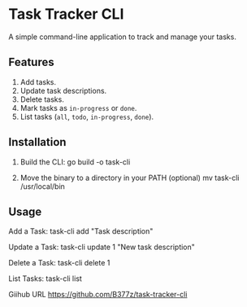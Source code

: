 # Task Tracker CLI

A simple command-line application to track and manage your tasks.

## Features

1. Add tasks.
2. Update task descriptions.
3. Delete tasks.
4. Mark tasks as `in-progress` or `done`.
5. List tasks (`all`, `todo`, `in-progress`, `done`).

## Installation

1. Build the CLI:
   go build -o task-cli

2. Move the binary to a directory in your PATH (optional)
   mv task-cli /usr/local/bin

## Usage
Add a Task:
    task-cli add "Task description"

Update a Task:
    task-cli update 1 "New task description"

Delete a Task:
    task-cli delete 1

List Tasks:
    task-cli list

Giihub URL
https://github.com/B377z/task-tracker-cli
